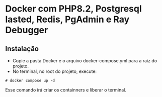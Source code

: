 # Docker com PHP8.2, Postgresql lasted, Redis, PgAdmin e Ray Debugger

## Instalação

- Copie a pasta Docker e o arquivo docker-compose.yml para a raiz do projeto.  
- No terminal, no root do projeto, execute:

```# docker compose up -d```

Esse comando irá criar os containners e liberar o terminal.
